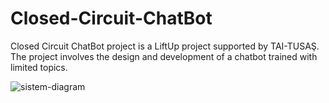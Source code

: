 # Closed-Circuit-ChatBot
Closed Circuit ChatBot project is a LiftUp project supported by TAI-TUSAŞ. The project involves the design and development of a chatbot trained with limited topics.

![sistem-diagram](botaisystem.drawio.png)
